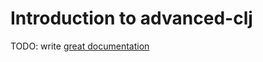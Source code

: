 # Introduction to advanced-clj

TODO: write [great documentation](http://jacobian.org/writing/what-to-write/)
